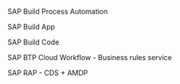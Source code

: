 



SAP Build Process Automation

SAP Build App

SAP Build Code 

SAP BTP Cloud Workflow - Business rules service

SAP RAP - CDS + AMDP

